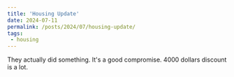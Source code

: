 ```yaml
---
title: 'Housing Update'
date: 2024-07-11
permalink: /posts/2024/07/housing-update/
tags:
 - housing
---
```

They actually did something. It's a good compromise. 4000 dollars discount is a lot.
